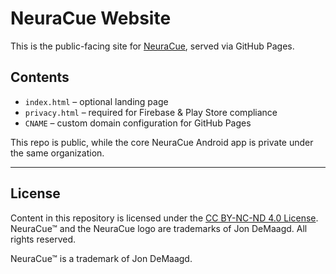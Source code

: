 # NeuraCue Website

This is the public-facing site for [NeuraCue](https://neuracue.com), served via GitHub Pages.

## Contents

- `index.html` – optional landing page
- `privacy.html` – required for Firebase & Play Store compliance
- `CNAME` – custom domain configuration for GitHub Pages

This repo is public, while the core NeuraCue Android app is private under the same organization.

---

## License

Content in this repository is licensed under the [CC BY-NC-ND 4.0 License](https://creativecommons.org/licenses/by-nc-nd/4.0/).  
NeuraCue™ and the NeuraCue logo are trademarks of Jon DeMaagd. All rights reserved.

NeuraCue™ is a trademark of Jon DeMaagd.
